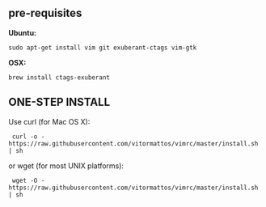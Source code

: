 ## pre-requisites

**Ubuntu:**

    sudo apt-get install vim git exuberant-ctags vim-gtk

**OSX:**

    brew install ctags-exuberant

## ONE-STEP INSTALL

Use curl (for Mac OS X):

     curl -o - https://raw.githubusercontent.com/vitormattos/vimrc/master/install.sh | sh

or wget (for most UNIX platforms):

     wget -O - https://raw.githubusercontent.com/vitormattos/vimrc/master/install.sh | sh
